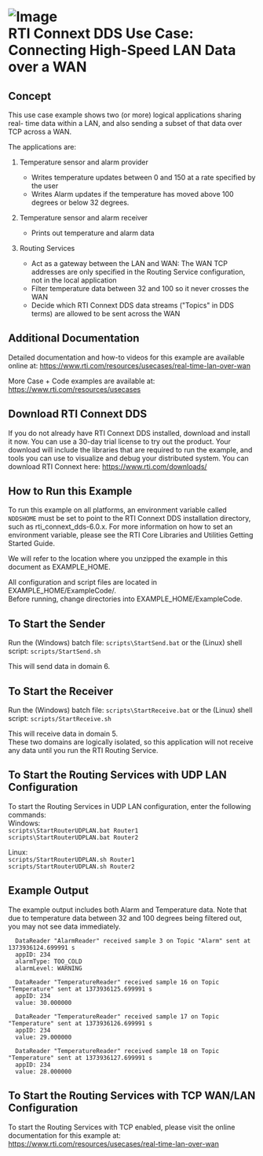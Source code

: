 ![Image](https://www.rti.com/hubfs/RTI_Oct2016/Images/rti-logounit.png)  
RTI Connext DDS Use Case:  
Connecting High-Speed LAN Data over a WAN
====================================================================

Concept
-------
This use case example shows two (or more) logical applications sharing real-
time data within a LAN, and also sending a subset of that data over TCP
across a WAN.

The applications are:

1. Temperature sensor and alarm provider
    - Writes temperature updates between 0 and 150 at a rate specified
      by the user
    - Writes Alarm updates if the temperature has moved above 100
      degrees or below 32 degrees.

2. Temperature sensor and alarm receiver
    - Prints out temperature and alarm data

3. Routing Services
    - Act as a gateway between the LAN and WAN:  The WAN TCP addresses
      are only specified in the Routing Service configuration, not in
      the local application
    - Filter temperature data between 32 and 100 so it never crosses the WAN
    - Decide which RTI Connext DDS data streams ("Topics" in DDS terms)
      are allowed to be sent across the WAN



Additional Documentation
------------------------
Detailed documentation and how-to videos for this example are available online at:
  https://www.rti.com/resources/usecases/real-time-lan-over-wan

More Case + Code examples are available at:
  https://www.rti.com/resources/usecases


Download RTI Connext DDS
------------------------
If you do not already have RTI Connext DDS installed, download and install it
now. You can use a 30-day trial license to try out the product. Your download
will include the libraries that are required to run the example, and tools you
can use to visualize and debug your distributed system.
You can download RTI Connext here: https://www.rti.com/downloads/


How to Run this Example
-----------------------
To run this example on all platforms, an environment variable called `NDDSHOME`
must be set to point to the RTI Connext DDS installation directory, such as
rti_connext_dds-6.0.x.
For more information on how to set an environment variable, please see the RTI
Core Libraries and Utilities Getting Started Guide.

We will refer to the location where you unzipped the example in this document
as EXAMPLE_HOME.  

All configuration and script files are located in EXAMPLE_HOME/ExampleCode/.  
Before running, change directories into EXAMPLE_HOME/ExampleCode.


To Start the Sender
-------------------
Run the (Windows) batch file: `scripts\StartSend.bat` or the (Linux) shell
script: `scripts/StartSend.sh`

This will send data in domain 6.


To Start the Receiver
---------------------
Run the (Windows) batch file: `scripts\StartReceive.bat` or the (Linux) shell
script: `scripts/StartReceive.sh`

This will receive data in domain 5.  
These two domains are logically isolated, so this application will not receive
any data until you run the RTI Routing Service.


To Start the Routing Services with UDP LAN Configuration
---------------------------------------------------------
To start the Routing Services in UDP LAN configuration,
enter the following commands:  
Windows:  
  `scripts\StartRouterUDPLAN.bat Router1`  
  `scripts\StartRouterUDPLAN.bat Router2`

Linux:  
  `scripts/StartRouterUDPLAN.sh Router1`  
  `scripts/StartRouterUDPLAN.sh Router2`

Example Output
--------------
The example output includes both Alarm and Temperature data.  Note that due to
temperature data between 32 and 100 degrees being filtered out, you may not see
data immediately.
```
  DataReader "AlarmReader" received sample 3 on Topic "Alarm" sent at 1373936124.699991 s
  appID: 234
  alarmType: TOO_COLD
  alarmLevel: WARNING

  DataReader "TemperatureReader" received sample 16 on Topic "Temperature" sent at 1373936125.699991 s
  appID: 234
  value: 30.000000

  DataReader "TemperatureReader" received sample 17 on Topic "Temperature" sent at 1373936126.699991 s
  appID: 234
  value: 29.000000

  DataReader "TemperatureReader" received sample 18 on Topic "Temperature" sent at 1373936127.699991 s
  appID: 234
  value: 28.000000
```

To Start the Routing Services with TCP WAN/LAN Configuration
---------------------------------------------------------
To start the Routing Services with TCP enabled, please visit the online
documentation for this example at:
https://www.rti.com/resources/usecases/real-time-lan-over-wan
